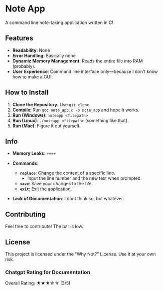 # Note App

A command line note-taking application written in C!

## Features

- **Readability**: None
- **Error Handling**: Basically none
- **Dynamic Memory Management**: Reads the entire file into RAM (probably).
- **User Experience**: Command line interface only—because I don't know how to make a GUI.

## How to Install

1. **Clone the Repository**: Use `git clone`.
2. **Compile**: Run `gcc note_app.c -o note_app` and hope it works.
3. **Run (Windows)**: `noteapp <filepath>`
4. **Run (Linux)**: `./noteapp <filepath>` (something like that).
5. **Run (Mac)**: Figure it out yourself.

## Info

- **Memory Leaks**: 💀💀💀💀
- **Commands**: 
    - **`replace`**: Change the content of a specific line.
      - Input the line number and the new text when prompted.
    - **`save`**: Save your changes to the file.
    - **`exit`**: Exit the application.

- **Lack of Documentation**: I dont think so, but whatever.

## Contributing

Feel free to contribute! The bar is low.

## License

This project is licensed under the “Why Not?” License. Use it at your own risk.
### Chatgpt Rating for Documentation
Overall Rating: ★★★☆☆ (3/5)
